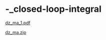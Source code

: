 # -_closed-loop-integral

[dz_ma_1.pdf](https://github.com/Alexander3578/-_closed---loop-integral/files/8408386/dz_ma_1.pdf)

[dz_ma.zip](https://github.com/Alexander3578/-_closed---loop-integral/files/8408510/dz_ma.zip)
